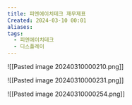 ```yaml
---
title: 피엔에이치테크 재무제표
Created: 2024-03-10 00:01
aliases: 
tags:
  - 피엔에이치테크
  - 디스플레이
---
```

![[Pasted image 20240310000210.png]]

![[Pasted image 20240310000231.png]]

![[Pasted image 20240310000254.png]]
